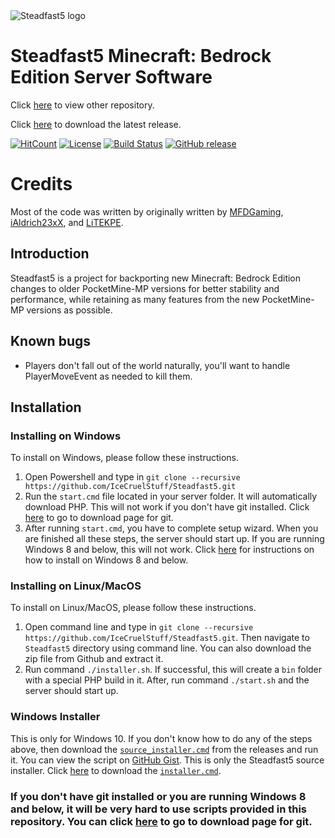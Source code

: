   <img src="https://github.com/Steadfast5/Steadfast5/blob/master/Steadfast5.png" alt="Steadfast5 logo" title="Aimeos" align="center" />

# Steadfast5 Minecraft: Bedrock Edition Server Software

Click [here](https://github.com/IceCruelStuff/Steadfast5) to view other repository.

Click [here](https://github.com/Steadfast5/Steadfast5/releases/latest/download/Steadfast5.phar) to download the latest release.

[![HitCount](http://hits.dwyl.com/Steadfast5/https://githubcom/Steadfast5/Steadfast5.svg)](http://hits.dwyl.com/Steadfast5/https://githubcom/Steadfast5/Steadfast5) [![License](https://img.shields.io/badge/license-LGNU%20v3-blue.svg?style=flat-square)](https://github.com/Steadfast5/Steadfast5/blob/master/LICENSE) [![Build Status](https://img.shields.io/badge/build-passing-brightgreen)](https://github.com/Steadfast5/Steadfast5) [![GitHub release](https://img.shields.io/github/release/Steadfast5/Steadfast5.svg)](https://github.com/Steadfast5/Steadfast5/releases/latest)

# Credits
Most of the code was written by originally written by [MFDGaming](https://github.com/MFDGaming), [iAldrich23xX](https://github.com/iAldrich23xX), and [LiTEKPE](https://github.com/LiTEKPE).

## Introduction

Steadfast5 is a project for backporting new Minecraft: Bedrock Edition changes to older PocketMine-MP versions for better stability and performance, while retaining as many features from the new PocketMine-MP versions as possible.

## Known bugs

- Players don't fall out of the world naturally, you'll want to handle PlayerMoveEvent as needed to kill them.

## Installation
### Installing on Windows
To install on Windows, please follow these instructions. 
1) Open Powershell and type in `git clone --recursive https://github.com/IceCruelStuff/Steadfast5.git` 
2) Run the `start.cmd` file located in your server folder. It will automatically download PHP. This will not work if you don't have git installed. Click [here](https://git-scm.com/downloads) to go to download page for git.
3) After running `start.cmd`, you have to complete setup wizard. When you are finished all these steps, the server should start up. If you are running Windows 8 and below, this will not work. Click [here](https://github.com/Steadfast5/Steadfast5/wiki/Windows-8-and-below) for instructions on how to install on Windows 8 and below.

### Installing on Linux/MacOS
To install on Linux/MacOS, please follow these instructions.
1) Open command line and type in `git clone --recursive https://github.com/IceCruelStuff/Steadfast5.git`. Then navigate to `Steadfast5` directory using command line. You can also download the zip file from Github and extract it.
2) Run command `./installer.sh`. If successful, this will create a `bin` folder with a special PHP build in it. After, run command `./start.sh` and the server should start up.

### Windows Installer
This is only for Windows 10. If you don't know how to do any of the steps above, then download the [`source_installer.cmd`](https://github.com/IceCruelStuff/Steadfast5/releases/download/v1.1/source_installer.cmd) from the releases and run it. You can view the script on [GitHub Gist](https://gist.github.com/IceCruelStuff/621339e30c8fb2b0d4d806265f0bbed9).
This is only the Steadfast5 source installer. Click [here](https://github.com/IceCruelStuff/Steadfast5/releases/download/v1.1/installer.cmd) to download the [`installer.cmd`](https://gist.github.com/IceCruelStuff/f52d1071c1d93b707ead302f96c9f248).

### If you don't have git installed or you are running Windows 8 and below, it will be very hard to use scripts provided in this repository. You can click [here](https://git-scm.com/downloads) to go to download page for git.

